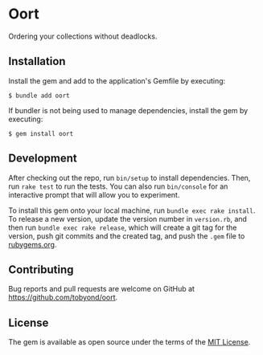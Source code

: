 # Oort

Ordering your collections without deadlocks.

## Installation

Install the gem and add to the application's Gemfile by executing:

    $ bundle add oort

If bundler is not being used to manage dependencies, install the gem by executing:

    $ gem install oort


## Development

After checking out the repo, run `bin/setup` to install dependencies. Then, run `rake test` to run the tests. You can also run `bin/console` for an interactive prompt that will allow you to experiment.

To install this gem onto your local machine, run `bundle exec rake install`. To release a new version, update the version number in `version.rb`, and then run `bundle exec rake release`, which will create a git tag for the version, push git commits and the created tag, and push the `.gem` file to [rubygems.org](https://rubygems.org).

## Contributing

Bug reports and pull requests are welcome on GitHub at https://github.com/tobyond/oort.

## License

The gem is available as open source under the terms of the [MIT License](https://opensource.org/licenses/MIT).
